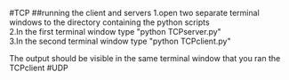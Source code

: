 #TCP
##running the client and servers
1.open two separate terminal windows to the directory containing the python scripts  
2.In the first terminal window type     "python TCPserver.py"  
3.In the second terminal window type    "python TCPclient.py"

The output should be visible in the same terminal window that you ran the TCPclient
#UDP